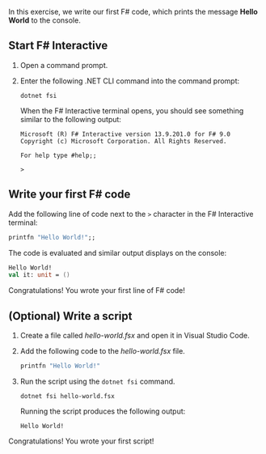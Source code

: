 In this exercise, we write our first F# code, which prints the message **Hello World** to the console.

## Start F# Interactive

1. Open a command prompt.
1. Enter the following .NET CLI command into the command prompt:

    ```dotnetcli
    dotnet fsi
    ```

    When the F# Interactive terminal opens, you should see something similar to the following output:

    ```dotnetcli
    Microsoft (R) F# Interactive version 13.9.201.0 for F# 9.0
    Copyright (c) Microsoft Corporation. All Rights Reserved.
    
    For help type #help;;
    
    >
    ```

## Write your first F# code

Add the following line of code next to the `>` character in the F# Interactive terminal:

```fsharp
printfn "Hello World!";;
```

The code is evaluated and similar output displays on the console:

```fsharp
Hello World!
val it: unit = ()
```

Congratulations! You wrote your first line of F# code!

## (Optional) Write a script

1. Create a file called *hello-world.fsx* and open it in Visual Studio Code.
1. Add the following code to the *hello-world.fsx* file.

    ```fsharp
    printfn "Hello World!"
    ```

1. Run the script using the `dotnet fsi` command.

    ```dotnetcli
    dotnet fsi hello-world.fsx
    ```

    Running the script produces the following output:

    ```console
    Hello World!
    ```

Congratulations! You wrote your first script!